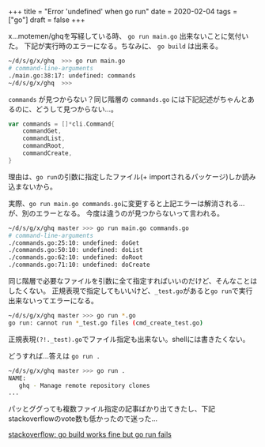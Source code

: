 +++
title = "Error 'undefined' when go run"
date = 2020-02-04
tags = ["go"]
draft = false
+++

x…motemen/ghqを写経している時、 `go run main.go` 出来ないことに気付いた。
下記が実行時のエラーになる。ちなみに、 `go build` は出来る。

```sh
~/d/s/g/x/ghq  >>> go run main.go
# command-line-arguments
./main.go:38:17: undefined: commands
~/d/s/g/x/ghq  >>>
```

`commands` が見つからない？同じ階層の `commands.go` には下記記述がちゃんとあるのに、どうして見つからない...。

```go
var commands = []*cli.Command{
	commandGet,
	commandList,
	commandRoot,
	commandCreate,
}
```

理由は、`go run`の引数に指定したファイル(+ importされるパッケージ)しか読み込まないから。

実際、`go run main.go commands.go`に変更すると上記エラーは解消される...が、別のエラーとなる。
今度は違うのが見つからないって言われる。

```sh
~/d/s/g/x/ghq master >>> go run main.go commands.go
# command-line-arguments
./commands.go:25:10: undefined: doGet
./commands.go:50:10: undefined: doList
./commands.go:62:10: undefined: doRoot
./commands.go:71:10: undefined: doCreate
```

同じ階層で必要なファイルを引数に全て指定すればいいのだけど、そんなことはしたくない。
正規表現で指定してもいいけど、`_test.go`があると`go run`で実行出来ないってエラーになる。

```sh
~/d/s/g/x/ghq master >>> go run *.go
go run: cannot run *_test.go files (cmd_create_test.go)
```

正規表現`(?!._test).go`でファイル指定も出来ない。shellには書きたくない。

どうすれば...答えは `go run .`

```sh
~/d/s/g/x/ghq master >>> go run .
NAME:
   ghq - Manage remote repository clones
...
```


パッとググっても複数ファイル指定の記事ばかり出てきたし、下記stackoverflowのvote数も低かったので迷った...

[stackoverflow: go build works fine but go run fails](https://stackoverflow.com/questions/21293000/go-build-works-fine-but-go-run-fails)
